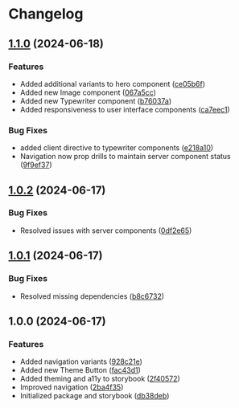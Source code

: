 # Changelog

## [1.1.0](https://github.com/do-ob-io/ui/compare/ui-v1.0.2...ui-v1.1.0) (2024-06-18)


### Features

* Added additional variants to hero component ([ce05b6f](https://github.com/do-ob-io/ui/commit/ce05b6f2cba409bdeb8c694159ddf4e3b32c66f1))
* Added new Image component ([067a5cc](https://github.com/do-ob-io/ui/commit/067a5ccee025ceac8e78281afba78be9b98488ca))
* Added new Typewriter component ([b76037a](https://github.com/do-ob-io/ui/commit/b76037a9f0320e8a8ee512ab7814663e868540de))
* Added responsiveness to user interface components ([ca7eec1](https://github.com/do-ob-io/ui/commit/ca7eec1927ec47ee0c61cdf922686b4f6c2f518d))


### Bug Fixes

* added client directive to typewriter components ([e218a10](https://github.com/do-ob-io/ui/commit/e218a101776758705074d192a8050ae8540619a8))
* Navigation now prop drills to maintain server component status ([9f9ef37](https://github.com/do-ob-io/ui/commit/9f9ef37eaaeb731e470652260776683463af53f9))

## [1.0.2](https://github.com/do-ob-io/ui/compare/ui-v1.0.1...ui-v1.0.2) (2024-06-17)


### Bug Fixes

* Resolved issues with server components ([0df2e65](https://github.com/do-ob-io/ui/commit/0df2e650cdb8e76385a3326790dd4686e071836c))

## [1.0.1](https://github.com/do-ob-io/ui/compare/ui-v1.0.0...ui-v1.0.1) (2024-06-17)


### Bug Fixes

* Resolved missing dependencies ([b8c6732](https://github.com/do-ob-io/ui/commit/b8c6732847c11a2a5299c4c983f2012cadf855c0))

## 1.0.0 (2024-06-17)


### Features

* Added navigation variants ([928c21e](https://github.com/do-ob-io/ui/commit/928c21e72525e554eb47c4feb8ca9ae008f8c7ba))
* Added new Theme Button ([fac43d1](https://github.com/do-ob-io/ui/commit/fac43d10b7f57ae61bc87f6729143d806b020277))
* Added theming and a11y to storybook ([2f40572](https://github.com/do-ob-io/ui/commit/2f4057299cbf761939074e840dc585528424b5aa))
* Improved navigation ([2ba4f35](https://github.com/do-ob-io/ui/commit/2ba4f3536c3afb02b95e9d585ea70d4f3b5d9388))
* Initialized package and storybook ([db38deb](https://github.com/do-ob-io/ui/commit/db38deb999693040795d593709eef9e2c670e44c))
